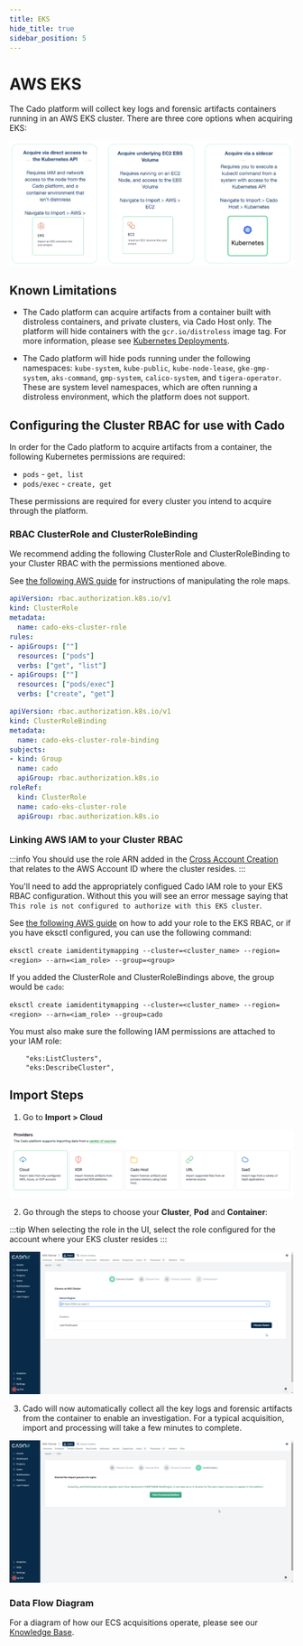 ```yaml
---
title: EKS
hide_title: true
sidebar_position: 5
---
```


# AWS EKS

The Cado platform will collect key logs and forensic artifacts containers running in an AWS EKS cluster.
There are three core options when acquiring EKS:

![EKS Options](/img/eks-options.png)


## Known Limitations

* The Cado platform can acquire artifacts from a container built with distroless containers, and private clusters, via Cado Host only. The platform will hide containers with the `gcr.io/distroless` image tag. For more information, please see [Kubernetes Deployments](/discovery-import/import/kubernetes.md).

* The Cado platform will hide pods running under the following namespaces: `kube-system`, `kube-public`, `kube-node-lease`, `gke-gmp-system`, `aks-command`, `gmp-system`, `calico-system`, and `tigera-operator`. These are system level namespaces, which are often running a distroless environment, which the platform does not support.

## Configuring the Cluster RBAC for use with Cado

In order for the Cado platform to acquire artifacts from a container, the following Kubernetes permissions are required:

- `pods` - `get, list`
- `pods/exec` - `create, get`

These permissions are required for every cluster you intend to acquire through the platform.

### RBAC ClusterRole and ClusterRoleBinding

We recommend adding the following ClusterRole and ClusterRoleBinding to your Cluster RBAC with the permissions mentioned above.

See [the following AWS guide](https://docs.aws.amazon.com/eks/latest/userguide/add-user-role.html) for instructions of manipulating the role maps.

```yaml
apiVersion: rbac.authorization.k8s.io/v1
kind: ClusterRole
metadata:
  name: cado-eks-cluster-role
rules:
- apiGroups: [""]
  resources: ["pods"]
  verbs: ["get", "list"]
- apiGroups: [""]
  resources: ["pods/exec"]
  verbs: ["create", "get"]
```

```yaml
apiVersion: rbac.authorization.k8s.io/v1
kind: ClusterRoleBinding
metadata:
  name: cado-eks-cluster-role-binding
subjects:
- kind: Group
  name: cado
  apiGroup: rbac.authorization.k8s.io
roleRef:
  kind: ClusterRole
  name: cado-eks-cluster-role
  apiGroup: rbac.authorization.k8s.io
```

### Linking AWS IAM to your Cluster RBAC

:::info
You should use the role ARN added in the [Cross Account Creation](../../../deploy/aws/iam/cross-account-creation.md#step-2-add-target-aws-role-arn-to-the-cado-platform) that relates to the AWS Account ID where the cluster resides.
:::

You'll need to add the appropriately configued Cado IAM role to your EKS RBAC configuration. Without 
this you will see an error message saying that `This role is not configured to authorize with this EKS cluster`.

See [the following AWS guide](https://aws.amazon.com/premiumsupport/knowledge-center/eks-api-server-unauthorized-error/)
on how to add your role to the EKS RBAC, or if you have eksctl configured, you can use the following command:

`eksctl create iamidentitymapping --cluster=<cluster_name> --region=<region> --arn=<iam_role> --group=<group>`

If you added the ClusterRole and ClusterRoleBindings above, the group would be `cado`:

`eksctl create iamidentitymapping --cluster=<cluster_name> --region=<region> --arn=<iam_role> --group=cado`

You must also make sure the following IAM permissions are attached to your IAM role:
```
	"eks:ListClusters",
	"eks:DescribeCluster",
```

## Import Steps
1) Go to **Import > Cloud**

![Cado Import Screen showing the AWS EKS options](/img/import-cloud-focus.png)

2) Go through the steps to choose your **Cluster**, **Pod** and **Container**:

:::tip
When selecting the role in the UI, select the role configured for the account where your EKS cluster resides
:::

![Cado Import Screen showing the available AWS EKS Clusters](/img/eks2.png)

3) Cado will now automatically collect all the key logs and forensic artifacts from the container to enable an investigation.
For a typical acquisition, import and processing will take a few minutes to complete.

![Cado showing the confirmation screen of a successful AWS EKS container capture](/img/eks3.png)


### Data Flow Diagram
For a diagram of how our ECS acquisitions operate, please see our [Knowledge Base](https://cadosecurity.zendesk.com/hc/en-gb/articles/23258925265809-How-do-EKS-acquisitions-work).

